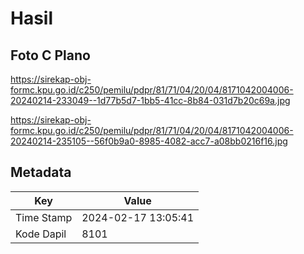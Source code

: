 # Hasil

## Foto C Plano

https://sirekap-obj-formc.kpu.go.id/c250/pemilu/pdpr/81/71/04/20/04/8171042004006-20240214-233049--1d77b5d7-1bb5-41cc-8b84-031d7b20c69a.jpg

https://sirekap-obj-formc.kpu.go.id/c250/pemilu/pdpr/81/71/04/20/04/8171042004006-20240214-235105--56f0b9a0-8985-4082-acc7-a08bb0216f16.jpg


## Metadata

| Key        | Value               |
| ---------- | ------------------- |
| Time Stamp | 2024-02-17 13:05:41 |
| Kode Dapil | 8101                |




